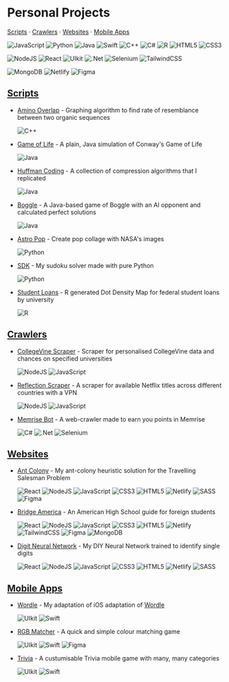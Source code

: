 # Personal Projects

[Scripts](#scripts) · [Crawlers](#crawlers) · [Websites](#websites) · [Mobile Apps](#mobile-apps)

![JavaScript](https://img.shields.io/badge/javascript-%23323330.svg?style=for-the-badge&logo=javascript&logoColor=%23F7DF1E) ![Python](https://img.shields.io/badge/python-3670A0?style=for-the-badge&logo=python&logoColor=ffdd54) ![Java](https://img.shields.io/badge/java-%23ED8B00.svg?style=for-the-badge&logo=oracle&logoColor=white) ![Swift](https://img.shields.io/badge/swift-F54A2A?style=for-the-badge&logo=swift&logoColor=white) ![C++](https://img.shields.io/badge/c++-%2300599C.svg?style=for-the-badge&logo=c%2B%2B&logoColor=white) ![C#](https://img.shields.io/badge/c%23-%23239120.svg?style=for-the-badge&logo=c%2b%2b&logoColor=white) ![R](https://img.shields.io/badge/r-%23276DC3.svg?style=for-the-badge&logo=r&logoColor=white) ![HTML5](https://img.shields.io/badge/html5-%23E34F26.svg?style=for-the-badge&logo=html5&logoColor=white) ![CSS3](https://img.shields.io/badge/css3-%231572B6.svg?style=for-the-badge&logo=css3&logoColor=white)

![NodeJS](https://img.shields.io/badge/node.js-6DA55F?style=for-the-badge&logo=node.js&logoColor=white) ![React](https://img.shields.io/badge/react-%2320232a.svg?style=for-the-badge&logo=react&logoColor=%2361DAFB) ![UIkit](https://img.shields.io/badge/uikit-2581d0?style=for-the-badge&logo=uikit&logoColor=white)  ![.Net](https://img.shields.io/badge/.NET-5C2D91?style=for-the-badge&logo=.net&logoColor=white) ![Selenium](https://img.shields.io/badge/-selenium-%43B02A?style=for-the-badge&logo=selenium&logoColor=white) ![TailwindCSS](https://img.shields.io/badge/tailwindcss-%2338B2AC.svg?style=for-the-badge&logo=tailwind-css&logoColor=white) 

![MongoDB](https://img.shields.io/badge/MongoDB-%234ea94b.svg?style=for-the-badge&logo=mongodb&logoColor=white) ![Netlify](https://img.shields.io/badge/netlify-%23000000.svg?style=for-the-badge&logo=netlify&logoColor=#00C7B7) ![Figma](https://img.shields.io/badge/figma-%23F24E1E.svg?style=for-the-badge&logo=figma&logoColor=white) 

## [Scripts](https://github.com/stars/tadahiroueta/lists/scripts)

- [Amino Overlap](https://github.com/tadahiroueta/amino-overlap) - Graphing algorithm to find rate of resemblance between two organic sequences

    ![C++](https://img.shields.io/badge/c++-%2300599C.svg?style=for-the-badge&logo=c%2B%2B&logoColor=white)

- [Game of Life](https://github.com/tadahiroueta/game-of-life) - A plain, Java simulation of Conway's Game of Life

    ![Java](https://img.shields.io/badge/java-%23ED8B00.svg?style=for-the-badge&logo=oracle&logoColor=white)

- [Huffman Coding](https://github.com/tadahiroueta/huffman-coding) - A collection of compression algorithms that I replicated

    ![Java](https://img.shields.io/badge/java-%23ED8B00.svg?style=for-the-badge&logo=oracle&logoColor=white)

- [Boggle](https://github.com/tadahiroueta/boggle) - A Java-based game of Boggle with an AI opponent and calculated perfect solutions

    ![Java](https://img.shields.io/badge/java-%23ED8B00.svg?style=for-the-badge&logo=oracle&logoColor=white)

- [Astro Pop](https://github.com/tadahiroueta/astro-pop) - Create pop collage with NASA's images

    ![Python](https://img.shields.io/badge/python-3670A0?style=for-the-badge&logo=python&logoColor=ffdd54)

- [SDK](https://github.com/tadahiroueta/sdk) - My sudoku solver made with pure Python

    ![Python](https://img.shields.io/badge/python-3670A0?style=for-the-badge&logo=python&logoColor=ffdd54)

- [Student Loans](https://github.com/tadahiroueta/student-loans) - R generated Dot Density Map for federal student loans by university

    ![R](https://img.shields.io/badge/r-%23276DC3.svg?style=for-the-badge&logo=r&logoColor=white)

## [Crawlers](https://github.com/stars/tadahiroueta/lists/crawlers)

- [CollegeVine Scraper](https://github.com/tadahiroueta/collegevine-scraper) - Scraper for personalised CollegeVine data and chances on specified universities

    ![NodeJS](https://img.shields.io/badge/node.js-6DA55F?style=for-the-badge&logo=node.js&logoColor=white) ![JavaScript](https://img.shields.io/badge/javascript-%23323330.svg?style=for-the-badge&logo=javascript&logoColor=%23F7DF1E)

- [Reflection Scraper](https://github.com/tadahiroueta/reflection-scraper) - A scraper for available Netflix titles across different countries with a VPN

    ![NodeJS](https://img.shields.io/badge/node.js-6DA55F?style=for-the-badge&logo=node.js&logoColor=white) ![JavaScript](https://img.shields.io/badge/javascript-%23323330.svg?style=for-the-badge&logo=javascript&logoColor=%23F7DF1E)

- [Memrise Bot](https://github.com/tadahiroueta/memrise-bot) - A web-crawler made to earn you points in Memrise

    ![C#](https://img.shields.io/badge/c%23-%23239120.svg?style=for-the-badge&logo=c%2b%2b&logoColor=white) ![.Net](https://img.shields.io/badge/.NET-5C2D91?style=for-the-badge&logo=.net&logoColor=white) ![Selenium](https://img.shields.io/badge/-selenium-%43B02A?style=for-the-badge&logo=selenium&logoColor=white)

## [Websites](https://github.com/stars/tadahiroueta/lists/websites)

- [Ant Colony](https://github.com/tadahiroueta/ant-colony/) - My ant-colony heuristic solution for the Travelling Salesman Problem
    
    ![React](https://img.shields.io/badge/react-%2320232a.svg?style=for-the-badge&logo=react&logoColor=%2361DAFB) ![NodeJS](https://img.shields.io/badge/node.js-6DA55F?style=for-the-badge&logo=node.js&logoColor=white) ![JavaScript](https://img.shields.io/badge/javascript-%23323330.svg?style=for-the-badge&logo=javascript&logoColor=%23F7DF1E) ![CSS3](https://img.shields.io/badge/css3-%231572B6.svg?style=for-the-badge&logo=css3&logoColor=white) ![HTML5](https://img.shields.io/badge/html5-%23E34F26.svg?style=for-the-badge&logo=html5&logoColor=white) ![Netlify](https://img.shields.io/badge/netlify-%23000000.svg?style=for-the-badge&logo=netlify&logoColor=#00C7B7) ![SASS](https://img.shields.io/badge/SASS-hotpink.svg?style=for-the-badge&logo=SASS&logoColor=white) ![Figma](https://img.shields.io/badge/figma-%23F24E1E.svg?style=for-the-badge&logo=figma&logoColor=white)

- [Bridge America](https://github.com/tadahiroueta/bridge-america) - An American High School guide for foreign students

    ![React](https://img.shields.io/badge/react-%2320232a.svg?style=for-the-badge&logo=react&logoColor=%2361DAFB) ![NodeJS](https://img.shields.io/badge/node.js-6DA55F?style=for-the-badge&logo=node.js&logoColor=white) ![JavaScript](https://img.shields.io/badge/javascript-%23323330.svg?style=for-the-badge&logo=javascript&logoColor=%23F7DF1E) ![CSS3](https://img.shields.io/badge/css3-%231572B6.svg?style=for-the-badge&logo=css3&logoColor=white) ![HTML5](https://img.shields.io/badge/html5-%23E34F26.svg?style=for-the-badge&logo=html5&logoColor=white) ![Netlify](https://img.shields.io/badge/netlify-%23000000.svg?style=for-the-badge&logo=netlify&logoColor=#00C7B7) ![TailwindCSS](https://img.shields.io/badge/tailwindcss-%2338B2AC.svg?style=for-the-badge&logo=tailwind-css&logoColor=white) ![Figma](https://img.shields.io/badge/figma-%23F24E1E.svg?style=for-the-badge&logo=figma&logoColor=white) ![MongoDB](https://img.shields.io/badge/MongoDB-%234ea94b.svg?style=for-the-badge&logo=mongodb&logoColor=white)

- [Digit Neural Network](https://github.com/tadahiroueta/digit-neural-network) - My DIY Neural Network trained to identify single digits

    ![React](https://img.shields.io/badge/react-%2320232a.svg?style=for-the-badge&logo=react&logoColor=%2361DAFB) ![NodeJS](https://img.shields.io/badge/node.js-6DA55F?style=for-the-badge&logo=node.js&logoColor=white) ![JavaScript](https://img.shields.io/badge/javascript-%23323330.svg?style=for-the-badge&logo=javascript&logoColor=%23F7DF1E) ![CSS3](https://img.shields.io/badge/css3-%231572B6.svg?style=for-the-badge&logo=css3&logoColor=white) ![HTML5](https://img.shields.io/badge/html5-%23E34F26.svg?style=for-the-badge&logo=html5&logoColor=white) ![Netlify](https://img.shields.io/badge/netlify-%23000000.svg?style=for-the-badge&logo=netlify&logoColor=#00C7B7) ![SASS](https://img.shields.io/badge/SASS-hotpink.svg?style=for-the-badge&logo=SASS&logoColor=white)

## [Mobile Apps](https://github.com/stars/tadahiroueta/lists/mobile-apps)

- [Wordle](https://github.com/tadahiroueta/wordle) - My adaptation of iOS adaptation of [Wordle](https://www.nytimes.com/games/wordle/index.html)

    ![UIkit](https://img.shields.io/badge/uikit-2581d0?style=for-the-badge&logo=uikit&logoColor=white) ![Swift](https://img.shields.io/badge/swift-F54A2A?style=for-the-badge&logo=swift&logoColor=white)

- [RGB Matcher](https://github.com/tadahiroueta/rgb-matcher) - A quick and simple colour matching game

    ![UIkit](https://img.shields.io/badge/uikit-2581d0?style=for-the-badge&logo=uikit&logoColor=white) ![Swift](https://img.shields.io/badge/swift-F54A2A?style=for-the-badge&logo=swift&logoColor=white) ![Figma](https://img.shields.io/badge/figma-%23F24E1E.svg?style=for-the-badge&logo=figma&logoColor=white)

- [Trivia](https://github.com/tadahiroueta/trivia) - A custumisable Trivia mobile game with many, many categories

    ![UIkit](https://img.shields.io/badge/uikit-2581d0?style=for-the-badge&logo=uikit&logoColor=white) ![Swift](https://img.shields.io/badge/swift-F54A2A?style=for-the-badge&logo=swift&logoColor=white)
